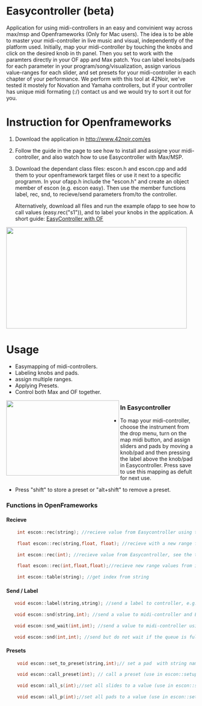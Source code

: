 # Easycontroller (beta)
Application for using midi-controllers in an easy and convinient way across max/msp and Openframeworks (Only for Mac users). The idea is to be able to master your midi-controller in live music and visual, independently of the platform used. Initially,  map your midi-controller by touching the knobs and click on the desired knob in th panel. Then you set to work with the  paramters directly in your OF app and Max patch. You can label knobs/pads for each parameter in your program/song/visualization,  assign various value-ranges for each slider, and set presets for your midi-controller in each chapter of your performance. We perform with this tool at 42Noir, we've tested it mostely for Novation and Yamaha controllers, but if your controller has unique midi formating (:/) contact us and we would try to sort it out for you.   

# Instruction for Openframeworks

1. Download the application in
 <a href="http://www.42noir.com/es">http://www.42noir.com/es</a>

2. Follow the guide in the page to see how to install and assigne your midi-controller, and also watch how to use Easycontroller with Max/MSP. 

 3. Download the dependant class files: escon.h and escon.cpp and add them to your openframework target files or use it next to a specific programm. In your ofapp.h include the "escon.h" and create an object member of escon (e.g. escon easy). Then use the member functions label, rec, snd, to recieve/send parameters from/to the controller.
    
    Alternatively, download all files and run the example ofapp to see how to call values (easy.rec("s1")), and to label your knobs in the application. A short guide: <a href="https://www.youtube.com/watch?v=p2aoKF6KGdI&t=2s">EasyController with OF</a>
   
<a href="url"><img src="https://github.com/shaltiel/ofEasycontroller/blob/master/Hanging.gif" align="centre" height="270" width="480" ></a>

# Usage

 * Easymapping of midi-controllers.
 * Labeling knobs and pads.
 * assign multiple ranges.
 * Applying Presets.
 * Control both Max and OF together.


<a href="url"><img src="http://42noir.com/wp-content/uploads/2016/12/3-screenshot@2x-1.png" align="left" height="200" width="300" ></a>

### In Easycontroller

* To map your midi-controller, choose the instrument from the drop menu, turn on the map midi button, and assign sliders and pads by moving a knob/pad and then pressing the label above the knob/pad in Easycontroller. Press save to use this mapping as defult for next use.

* Press "shift" to store a preset or "alt+shift" to remove a preset.


### Functions in OpenFrameworks

#### Recieve
```c++
    int escon::rec(string); //recieve value from Easycontroller using the string name, e.g. rec("s1"),rec("s4b"), rec("p1b")   for recieving values from slider 1 slider 4 from set b and for pad 1 in set b.
    
    float escon::rec(string,float, float); //recieve with a new range from string index of Easycontroller: rec("s3",-1,4.1)
    
    int escon::rec(int); //recieve value from Easycontroller, see the table function for the mapping
     
    float escon::rec(int,float,float);//recieve new range values from index
   
    int escon::table(string); //get index from string
```
 #### Send / Label 
 ```c++
    void escon::label(string,string); //send a label to controller, e.g. label("s1","of_slid")
  
    void escon::snd(string,int); //send a value to midi-controller and Easycontroller
    
    void escon::snd_wait(int,int); //send a value to midi-controller using index and wait until the queue is empty (for escon::setup, and  presets)
    
    void escon::snd(int,int); //send but do not wait if the queue is full
```
 #### Presets
```c++
    void escon::set_to_preset(string,int);// set a pad  with string name to control a preset number (in escon::update use: set_to_preset("p2",2) to call preset 2 with pad 2)
    
    void escon::call_preset(int); // call a preset (use in escon::setup function)
    
    void escon::all_s(int);//set all slides to a value (use in escon::setup function)
    
    void escon::all_p(int);//set all pads to a value (use in escon::setup function)
    

```








